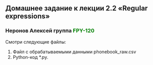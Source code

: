 ## Домашнее задание к лекции 2.2 «Regular expressions»

### Неронов Алексей группа <span style="color:green">**FPY-120**</span>

Смотри следующие файлы: 

1. Файл с обрабатываемыми данными phonebook_raw.csv
2. Python-код *.py.